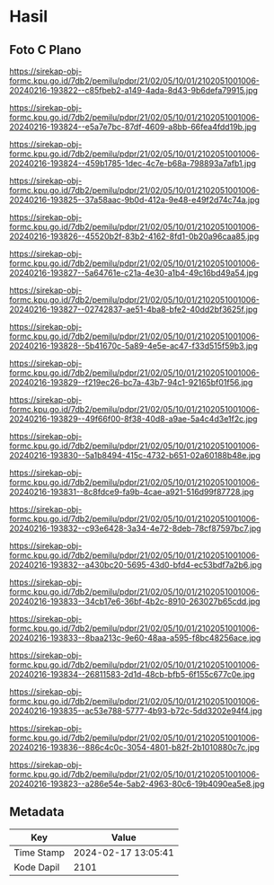 # Hasil

## Foto C Plano

https://sirekap-obj-formc.kpu.go.id/7db2/pemilu/pdpr/21/02/05/10/01/2102051001006-20240216-193822--c85fbeb2-a149-4ada-8d43-9b6defa79915.jpg

https://sirekap-obj-formc.kpu.go.id/7db2/pemilu/pdpr/21/02/05/10/01/2102051001006-20240216-193824--e5a7e7bc-87df-4609-a8bb-66fea4fdd19b.jpg

https://sirekap-obj-formc.kpu.go.id/7db2/pemilu/pdpr/21/02/05/10/01/2102051001006-20240216-193824--459b1785-1dec-4c7e-b68a-798893a7afb1.jpg

https://sirekap-obj-formc.kpu.go.id/7db2/pemilu/pdpr/21/02/05/10/01/2102051001006-20240216-193825--37a58aac-9b0d-412a-9e48-e49f2d74c74a.jpg

https://sirekap-obj-formc.kpu.go.id/7db2/pemilu/pdpr/21/02/05/10/01/2102051001006-20240216-193826--45520b2f-83b2-4162-8fd1-0b20a96caa85.jpg

https://sirekap-obj-formc.kpu.go.id/7db2/pemilu/pdpr/21/02/05/10/01/2102051001006-20240216-193827--5a64761e-c21a-4e30-a1b4-49c16bd49a54.jpg

https://sirekap-obj-formc.kpu.go.id/7db2/pemilu/pdpr/21/02/05/10/01/2102051001006-20240216-193827--02742837-ae51-4ba8-bfe2-40dd2bf3625f.jpg

https://sirekap-obj-formc.kpu.go.id/7db2/pemilu/pdpr/21/02/05/10/01/2102051001006-20240216-193828--5b41670c-5a89-4e5e-ac47-f33d515f59b3.jpg

https://sirekap-obj-formc.kpu.go.id/7db2/pemilu/pdpr/21/02/05/10/01/2102051001006-20240216-193829--f219ec26-bc7a-43b7-94c1-92165bf01f56.jpg

https://sirekap-obj-formc.kpu.go.id/7db2/pemilu/pdpr/21/02/05/10/01/2102051001006-20240216-193829--49f66f00-8f38-40d8-a9ae-5a4c4d3e1f2c.jpg

https://sirekap-obj-formc.kpu.go.id/7db2/pemilu/pdpr/21/02/05/10/01/2102051001006-20240216-193830--5a1b8494-415c-4732-b651-02a60188b48e.jpg

https://sirekap-obj-formc.kpu.go.id/7db2/pemilu/pdpr/21/02/05/10/01/2102051001006-20240216-193831--8c8fdce9-fa9b-4cae-a921-516d99f87728.jpg

https://sirekap-obj-formc.kpu.go.id/7db2/pemilu/pdpr/21/02/05/10/01/2102051001006-20240216-193832--c93e6428-3a34-4e72-8deb-78cf87597bc7.jpg

https://sirekap-obj-formc.kpu.go.id/7db2/pemilu/pdpr/21/02/05/10/01/2102051001006-20240216-193832--a430bc20-5695-43d0-bfd4-ec53bdf7a2b6.jpg

https://sirekap-obj-formc.kpu.go.id/7db2/pemilu/pdpr/21/02/05/10/01/2102051001006-20240216-193833--34cb17e6-36bf-4b2c-8910-263027b65cdd.jpg

https://sirekap-obj-formc.kpu.go.id/7db2/pemilu/pdpr/21/02/05/10/01/2102051001006-20240216-193833--8baa213c-9e60-48aa-a595-f8bc48256ace.jpg

https://sirekap-obj-formc.kpu.go.id/7db2/pemilu/pdpr/21/02/05/10/01/2102051001006-20240216-193834--26811583-2d1d-48cb-bfb5-6f155c677c0e.jpg

https://sirekap-obj-formc.kpu.go.id/7db2/pemilu/pdpr/21/02/05/10/01/2102051001006-20240216-193835--ac53e788-5777-4b93-b72c-5dd3202e94f4.jpg

https://sirekap-obj-formc.kpu.go.id/7db2/pemilu/pdpr/21/02/05/10/01/2102051001006-20240216-193836--886c4c0c-3054-4801-b82f-2b1010880c7c.jpg

https://sirekap-obj-formc.kpu.go.id/7db2/pemilu/pdpr/21/02/05/10/01/2102051001006-20240216-193823--a286e54e-5ab2-4963-80c6-19b4090ea5e8.jpg


## Metadata

| Key        | Value               |
| ---------- | ------------------- |
| Time Stamp | 2024-02-17 13:05:41 |
| Kode Dapil | 2101                |




